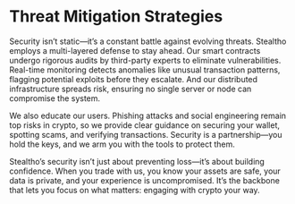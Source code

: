 # Threat Mitigation Strategies

Security isn’t static—it’s a constant battle against evolving threats. Stealtho employs a multi-layered defense to stay ahead. Our smart contracts undergo rigorous audits by third-party experts to eliminate vulnerabilities. Real-time monitoring detects anomalies like unusual transaction patterns, flagging potential exploits before they escalate. And our distributed infrastructure spreads risk, ensuring no single server or node can compromise the system.

We also educate our users. Phishing attacks and social engineering remain top risks in crypto, so we provide clear guidance on securing your wallet, spotting scams, and verifying transactions. Security is a partnership—you hold the keys, and we arm you with the tools to protect them.

Stealtho’s security isn’t just about preventing loss—it’s about building confidence. When you trade with us, you know your assets are safe, your data is private, and your experience is uncompromised. It’s the backbone that lets you focus on what matters: engaging with crypto your way.
